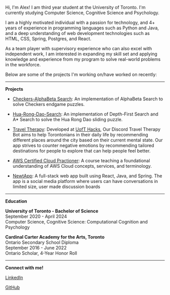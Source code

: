 Hi, I'm Alex! I am third year student at the University of Toronto. I'm currently studying Computer Science, Cognitive Science and Psychology.

I am a highly motivated individual with a passion for technology, and 4+ years of experience in programming languages such as Python and Java, and a deep understanding of web development technologies such as HTML, CSS, Spring, Postgres, and React.

As a team player with supervisory experience who can also excel with independent work, I am interested in expanding my skill set and applying knowledge and experience from my program to solve real-world problems in the workforce. 


Below are some of the projects I'm working on/have worked on recently:

___

**Projects**

- [Checkers-AlphaBeta Search](https://github.com/alexszokolay/Checkers-AlphaBetaSearch): An implementation of AlphaBeta Search to solve Checkers endgame puzzles.

- [Hua-Rong-Dao-Search](https://github.com/alexszokolay/Hua-Rong-Dao-Search): An implementation of Depth-First Search and A* Search to solve the Hua Rong Dao sliding puzzle.

- [Travel Therapy](https://github.com/alexszokolay/Uoft-ECKS): Developed at [UofT Hacks](https://www.uofthacks.com/), Our Discord Travel Therapy Bot aims to help Torontonians in their daily life by recommending different places around the city based on their current mental state. Our app strives to counter negative emotions by recommending tailored destinations for people to explore that can help people feel better.

- [AWS Certified Cloud Practioner](https://aws.amazon.com/certification/certified-cloud-practitioner/): A course teaching a foundational understanding of AWS Cloud concepts, services, and terminology.

- [NewtApp](https://newt.social/): A full-stack web app built using React, Java, and Spring. The app is a social media platform where users can have conversations in limited size, user made discussion boards

---
**Education**

**University of Toronto - Bachelor of Science**\
September 2020 -  April 2024\
Computer Science, Cognitive Science: Computational Cognition and Psychology

**Cardinal Carter Academy for the Arts, Toronto**\
Ontario Secondary School Diploma\
September 2016 - June 2022\
Ontario Scholar, 4-Year Honor Roll

___

**Connect with me!**

[LinkedIn](https://www.linkedin.com/in/alex-szokolay/)

[GitHub](https://github.com/alexszokolay)

